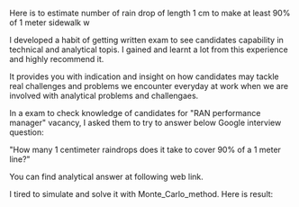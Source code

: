 Here is  to estimate number of rain drop of length 1 cm to make at least 90% of 1 meter sidewalk w

I developed a habit of getting written exam to see candidates capability in technical and analytical topis. I gained and learnt a lot from this experience and highly recommend it.

It provides you with indication and insight on how candidates may tackle real challenges and problems we encounter everyday at work when we are involved with analytical problems and challengaes.

In a exam to check knowledge of candidates for "RAN performance manager" vacancy, I asked them to try to answer below Google interview question:

"How many 1 centimeter raindrops does it take to cover 90% of a 1 meter line?"

You can find analytical answer at following web link.

I tired to simulate and solve it with Monte_Carlo_method. Here is result:
